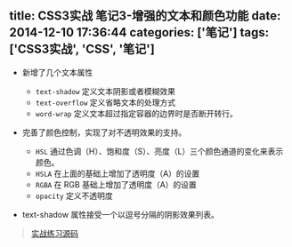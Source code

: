 title: CSS3实战 笔记3-增强的文本和颜色功能
date: 2014-12-10 17:36:44
categories: ['笔记']
tags: ['CSS3实战', 'CSS', '笔记']
---

* 新增了几个文本属性
	* `text-shadow` 定义文本阴影或者模糊效果
	* `text-overflow` 定义省略文本的处理方式
	* `word-wrap` 定义文本超过指定容器的边界时是否断开转行。

* 完善了颜色控制，实现了对不透明效果的支持。
	* `HSL`  通过色调（H）、饱和度（S）、亮度（L）三个颜色通道的变化来表示颜色。
	* `HSLA` 在上面的基础上增加了透明度（A）的设置
	* `RGBA` 在 RGB 基础上增加了透明度（A）的设置
	* `opacity` 定义不透明度

* text-shadow 属性接受一个以逗号分隔的阴影效果列表。



> [实战练习源码](https://github.com/think2011/css3InActive-practice)